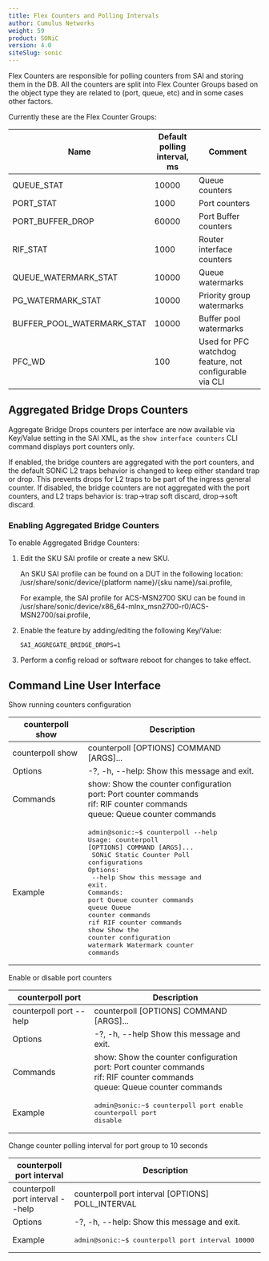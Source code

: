 ```yaml
---
title: Flex Counters and Polling Intervals
author: Cumulus Networks
weight: 59
product: SONiC
version: 4.0
siteSlug: sonic
---
```


Flex Counters are responsible for polling counters from SAI and storing them in the DB. All the counters are split into Flex Counter Groups based on the object type they are related to (port, queue, etc) and in some cases other factors.

Currently these are the Flex Counter Groups:

| Name | Default polling interval, ms | Comment |
| ---- | ---------------------------- | ------- |
| QUEUE_STAT | 10000 | Queue counters |
| PORT_STAT | 1000 | Port counters |
| PORT_BUFFER_DROP | 60000 | Port Buffer counters |
| RIF_STAT | 1000 | Router interface counters |
| QUEUE_WATERMARK_STAT | 10000 | Queue watermarks |
| PG_WATERMARK_STAT | 10000 | Priority group watermarks |
| BUFFER_POOL_WATERMARK_STAT | 10000 | Buffer pool watermarks |
| PFC_WD | 100 | Used for PFC watchdog feature, not configurable via CLI |

## Aggregated Bridge Drops Counters

Aggregate Bridge Drops counters per interface are now available via Key/Value setting in the SAI XML, as the `show interface counters` CLI command displays port counters only.

If enabled, the bridge counters are aggregated with the port counters, and the default SONiC L2 traps behavior is changed to keep either standard trap or drop. This prevents drops for L2 traps to be part of the ingress general counter. If disabled, the bridge counters are not aggregated with the port counters, and L2 traps behavior is: trap->trap soft discard, drop->soft discard.

### Enabling Aggregated Bridge Counters

To enable Aggregated Bridge Counters:

1. Edit the SKU SAI profile or create a new SKU.

   An SKU SAI profile can be found on a DUT in the following location: /usr/share/sonic/device/{platform name}/{sku name}/sai.profile,

   For example, the SAI profile for ACS-MSN2700 SKU can be found in /usr/share/sonic/device/x86_64-mlnx_msn2700-r0/ACS-MSN2700/sai.profile,
2. Enable the feature by adding/editing the following Key/Value:

       SAI_AGGREGATE_BRIDGE_DROPS=1
3. Perform a config reload or software reboot for changes to take effect.

## Command Line User Interface

Show running counters configuration

| counterpoll show | Description |
| ----------------- | ----------- |
| counterpoll show | counterpoll [OPTIONS] COMMAND [ARGS]... |
| Options | -?, -h, --help: Show this message and exit. |
| Commands | show: Show the counter configuration<br />port: Port counter commands<br />rif: RIF counter commands<br />queue: Queue counter commands |
| Example | <pre>admin@sonic:~$ counterpoll --help<br />Usage: counterpoll [OPTIONS] COMMAND [ARGS]...<br />  SONiC Static Counter Poll configurations<br />Options:<br />  --help  Show this message and exit.<br />Commands:<br />port       Queue counter commands<br />queue      Queue counter commands<br />rif        RIF counter commands<br />show       Show the counter configuration<br />watermark  Watermark counter commands</pre> |

Enable or disable port counters

| counterpoll port | Description |
| ----------------- | ----------- |
| counterpoll port --help | counterpoll [OPTIONS] COMMAND [ARGS]... |
| Options | -?, -h, --help	Show this message and exit. |
| Commands | show: Show the counter configuration<br />port: Port counter commands<br />rif: RIF counter commands<br />queue: Queue counter commands |
| Example | <pre>admin@sonic:~$ counterpoll port enable<br />counterpoll port disable</pre> |

Change counter polling interval for port group to 10 seconds

| counterpoll port interval | Description |
| ------------------------- | ----------- |
| counterpoll port interval --help | counterpoll port interval [OPTIONS] POLL_INTERVAL |
| Options | -?, -h, --help: Show this message and exit. |
| Example | <pre>admin@sonic:~$  counterpoll port interval 10000</pre> |
